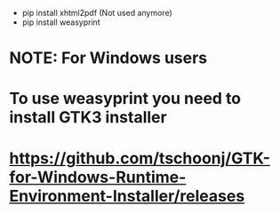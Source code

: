 - pip install xhtml2pdf (Not used anymore)
- pip install weasyprint
# NOTE: For Windows users 
# To use weasyprint you need to install GTK3 installer
# https://github.com/tschoonj/GTK-for-Windows-Runtime-Environment-Installer/releases
